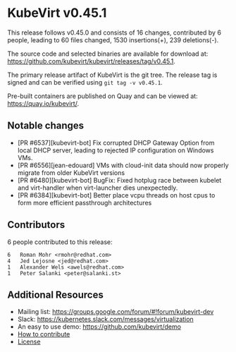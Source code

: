 KubeVirt v0.45.1
================

This release follows v0.45.0 and consists of 16 changes, contributed by 6 people, leading to 60 files changed, 1530 insertions(+), 239 deletions(-).

The source code and selected binaries are available for download at: https://github.com/kubevirt/kubevirt/releases/tag/v0.45.1.

The primary release artifact of KubeVirt is the git tree. The release tag is
signed and can be verified using `git tag -v v0.45.1`.

Pre-built containers are published on Quay and can be viewed at: <https://quay.io/kubevirt/>.

Notable changes
---------------

- [PR #6537][kubevirt-bot] Fix corrupted DHCP Gateway Option from local DHCP server, leading to rejected IP configuration on Windows VMs.
- [PR #6556][jean-edouard] VMs with cloud-init data should now properly migrate from older KubeVirt versions
- [PR #6480][kubevirt-bot] BugFix: Fixed hotplug race between kubelet and virt-handler when virt-launcher dies unexpectedly.
- [PR #6384][kubevirt-bot] Better place vcpu threads on host cpus to form more efficient passthrough architectures

Contributors
------------
6 people contributed to this release:

```
6	Roman Mohr <rmohr@redhat.com>
4	Jed Lejosne <jed@redhat.com>
1	Alexander Wels <awels@redhat.com>
1	Peter Salanki <peter@salanki.st>
```

Additional Resources
--------------------

- Mailing list: <https://groups.google.com/forum/#!forum/kubevirt-dev>
- Slack: <https://kubernetes.slack.com/messages/virtualization>
- An easy to use demo: <https://github.com/kubevirt/demo>
- [How to contribute][contributing]
- [License][license]

[contributing]: https://github.com/kubevirt/kubevirt/blob/main/CONTRIBUTING.md
[license]: https://github.com/kubevirt/kubevirt/blob/main/LICENSE
